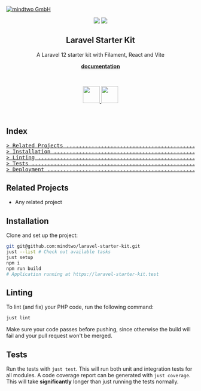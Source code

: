 [![mindtwo GmbH](https://www.mindtwo.de/downloads/doodles/github/repository-header.png)](https://www.mindtwo.de/)

<div align="center">
  <p align="center">
    <img src="https://img.shields.io/github/check-runs/mindtwo/laravel-starter-kit/main">
    <img src="https://img.shields.io/badge/php-%3E%3D%208.4-8892BF.svg">
  </p>

  <strong>
    <h2 align="center">Laravel Starter Kit</h2>
  </strong>

  <p align="center">
    A Laravel 12 starter kit with Filament, React and Vite
  </p>

  <p align="center">
    <strong>
    <a href="https://mindtwo.github.io/laravel-starter-kit">documentation</a>
    </strong>
  </p>

  <br>

  <p align="center">
    <a href="https://laravel.com/">
      <img src="https://www.vectorlogo.zone/logos/laravel/laravel-icon.svg" height="45" />
    </a>
    <a href="https://react.dev/">
      <img src="https://www.vectorlogo.zone/logos/reactjs/reactjs-ar21.svg" height="45" />
    </a>
  </p>
</div>
<br />

## Index

<pre>
<a href="#related-projects"
>> Related Projects ................................................................. </a>
<a href="#installation"
>> Installation ..................................................................... </a>
<a href="#linting"
>> Linting .......................................................................... </a>
<a href="#tests"
>> Tests ............................................................................ </a>
<a href="#deployment"
>> Deployment ....................................................................... </a>
</pre>

## Related Projects

- Any related project

## Installation

Clone and set up the project:

```bash
git git@github.com:mindtwo/laravel-starter-kit.git
just --list # Check out available tasks
just setup
npm i
npm run build
# Application running at https://laravel-starter-kit.test
```

## Linting

To lint (and fix) your PHP code, run the following command:

```bash
just lint
```

Make sure your code passes before pushing, since otherwise the build will fail and your pull request
won't be merged.

## Tests

Run the tests with `just test`. This will run both unit and integration tests for all modules. A
code coverage report can be generated with `just coverage`. This will take **significantly** longer
than just running the tests normally.
